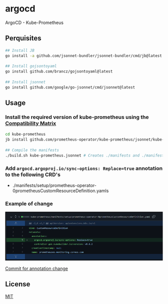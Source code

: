 # argocd

ArgoCD - Kube-Prometheus

## Perquisites 

```bash
## Install JB
go install -a github.com/jsonnet-bundler/jsonnet-bundler/cmd/jb@latest

## Install gojsontoyaml
go install github.com/brancz/gojsontoyaml@latest

## Install jsonnet
go install github.com/google/go-jsonnet/cmd/jsonnet@latest

```

## Usage

### Install the required version of kube-prometheus using the [Compatibility Matrix](https://github.com/prometheus-operator/kube-prometheus/tree/release-0.10#kubernetes-compatibility-matrix)
```bash
cd kube-prometheus
jb install github.com/prometheus-operator/kube-prometheus/jsonnet/kube-prometheus@main # Creates `vendor/` & `jsonnetfile.lock.json`, and fills in `jsonnetfile.json`

## Compile the manifests
./build.sh kube-prometheus.jsonnet # Creates ./manifests and ./manifests/setup folders and populates with manifests files
```
### Add `argocd.argoproj.io/sync-options: Replace=true` annotation to the following CRD's

- ./manifests/setup/prometheus-operator-0prometheusCustomResourceDefinition.yamls

### Example of change
<img src="./images/annotation.PNG" />

[Commit for annotation change](https://github.com/whume/argocd/commit/d46272f57398eca3ca50aa252cd8def5af88702c?diff=unified)

## License
[MIT](https://choosealicense.com/licenses/mit/)
